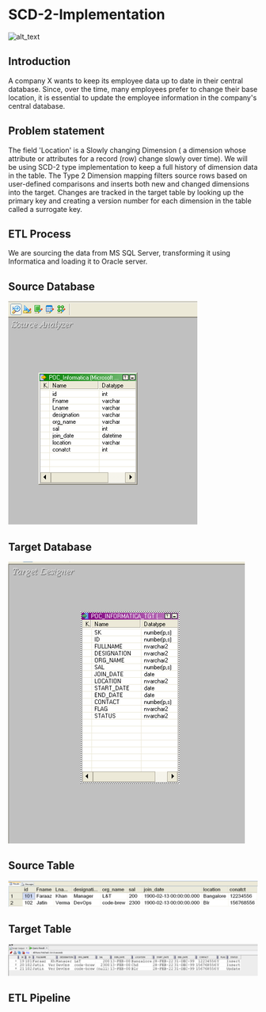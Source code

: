 # SCD-2-Implementation
![alt_text](https://images.unsplash.com/photo-1511984804822-e16ba72f5848?ixlib=rb-1.2.1&ixid=MnwxMjA3fDB8MHxwaG90by1wYWdlfHx8fGVufDB8fHx8&auto=format&fit=crop&w=580&q=80)


## Introduction
A company X wants to keep its employee data up to date in their central database. Since, over the time, many employees prefer to change their base location, it is essential to update the employee information in the company's central database. 

## Problem statement
The field 'Location' is a Slowly changing Dimension (  a dimension whose attribute or attributes for a record (row) change slowly over time). We will be using SCD-2 type implementation to keep a full history of dimension data in the table. The Type 2 Dimension mapping filters source rows based on user-defined comparisons and inserts both new and changed dimensions into the target. Changes are tracked in the target table by looking up the primary key and creating a version number for each dimension in the table called a surrogate key.  

## ETL Process
We are sourcing the data from MS SQL Server, transforming it using Informatica and loading it to Oracle server. 

## Source Database
![alt_text](https://github.com/faraaznx/SCD-2-Implementation-/blob/main/Source.png)

## Target Database
![alt_text](https://github.com/faraaznx/SCD-2-Implementation-/blob/main/Target.png)

## Source Table
![alt_text](https://github.com/faraaznx/SCD-2-Implementation-/blob/main/Souce_table.png)

## Target Table
![alt_text](https://github.com/faraaznx/SCD-2-Implementation-/blob/main/Oracle_Result.png)

## ETL Pipeline
